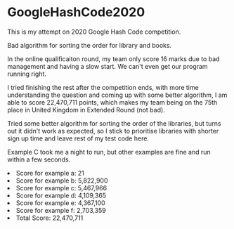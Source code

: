 # GoogleHashCode2020

This is my attempt on 2020 Google Hash Code competition.

Bad algorithm for sorting the order for library and books.

In the online qualificaiton round, my team only score 16 marks due to bad management and having a slow start. We can't
even get our program running right.

I tried finishing the rest after the competition ends, with more time understanding the question 
and coming up with some better algorithm, I am able to score 22,470,711 points, which makes my team being
on the 75th place in United Kingdom in Extended Round (not bad).

Tried some better algorithm for sorting the order of the libraries, but turns out it didn't work as expected, so
I stick to prioritise libraries with shorter sign up time and leave rest of my test code here.

Example C took me a night to run, but other examples are fine and run within a few seconds.

<li>Score for example a: 21</li>
<li>Score for example b: 5,822,900</li>
<li>Score for example c: 5,467,966</li>
<li>Score for example d: 4,109,365</li>
<li>Score for example e: 4,367,100</li>
<li>Score for example f: 2,703,359</li>

<li>Total Score: 22,470,711</li>
